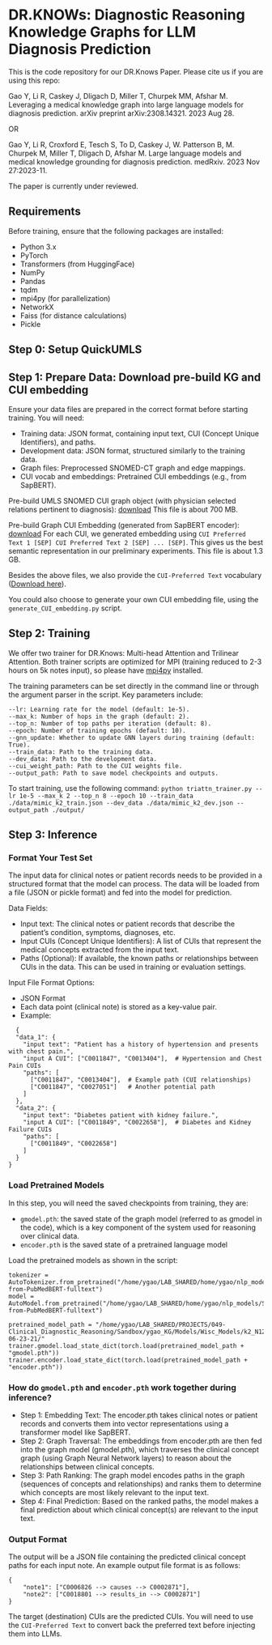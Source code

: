 # DR.KNOWs: Diagnostic Reasoning Knowledge Graphs for LLM Diagnosis Prediction 

This is the code repository for our DR.Knows Paper. Please cite us if you are using this repo: 

Gao Y, Li R, Caskey J, Dligach D, Miller T, Churpek MM, Afshar M. Leveraging a medical knowledge graph into large language models for diagnosis prediction. arXiv preprint arXiv:2308.14321. 2023 Aug 28. 

OR 

Gao Y, Li R, Croxford E, Tesch S, To D, Caskey J, W. Patterson B, M. Churpek M, Miller T, Dligach D, Afshar M. Large language models and medical knowledge grounding for diagnosis prediction. medRxiv. 2023 Nov 27:2023-11.

The paper is currently under reviewed. 

## Requirements 
Before training, ensure that the following packages are installed:

- Python 3.x
- PyTorch
- Transformers (from HuggingFace)
- NumPy
- Pandas
- tqdm
- mpi4py (for parallelization)
- NetworkX
- Faiss (for distance calculations)
- Pickle
 

## Step 0: Setup QuickUMLS 

## Step 1: Prepare Data: Download pre-build KG and CUI embedding

Ensure your data files are prepared in the correct format before starting training. You will need:

- Training data: JSON format, containing input text, CUI (Concept Unique Identifiers), and paths.
- Development data: JSON format, structured similarly to the training data.
- Graph files: Preprocessed SNOMED-CT graph and edge mappings.
- CUI vocab and embeddings: Pretrained CUI embeddings (e.g., from SapBERT). 

Pre-build UMLS SNOMED CUI graph object (with physician selected relations pertinent to diagnosis): [download](https://drive.google.com/file/d/1zlb0zey_tAnFWtCY_NvhA0dqfydL4Ph7/view?usp=sharing) This file is about 700 MB. 

Pre-build Graph CUI Embedding (generated from SapBERT encoder): [download](https://drive.google.com/file/d/1a2axTk35wsvQ4AJOheZnjZJdyksHg1cy/view?usp=sharing) For each CUI, we generated embedding using `CUI Preferred Text 1 [SEP] CUI Preferred Text 2 [SEP] ... [SEP]`. This gives us the best semantic representation in our preliminary experiments. This file is about 1.3 GB. 

Besides the above files, we also provide the `CUI-Preferred Text` vocabulary ([Download here](https://drive.google.com/file/d/1xnZyz_ePAcXzmzCaqJHsAI0sf8LsG8DA/view?usp=sharing)). 

You could also choose to generate your own CUI embedding file, using the `generate_CUI_embedding.py` script. 
 

## Step 2: Training

We offer two trainer for DR.Knows: Multi-head Attention and Trilinear Attention. Both trainer scripts are optimized for MPI (training reduced to 2-3 hours on 5k notes input), so please have [mpi4py](https://mpi4py.readthedocs.io/en/stable/) installed. 

The training parameters can be set directly in the command line or through the argument parser in the script. Key parameters include:

```
--lr: Learning rate for the model (default: 1e-5).
--max_k: Number of hops in the graph (default: 2).
--top_n: Number of top paths per iteration (default: 8).
--epoch: Number of training epochs (default: 10).
--gnn_update: Whether to update GNN layers during training (default: True).
--train_data: Path to the training data.
--dev_data: Path to the development data.
--cui_weight_path: Path to the CUI weights file.
--output_path: Path to save model checkpoints and outputs.
```

To start training, use the following command:
 ``python triattn_trainer.py --lr 1e-5 --max_k 2 --top_n 8 --epoch 10 --train_data ./data/mimic_k2_train.json --dev_data ./data/mimic_k2_dev.json --output_path ./output/`` 



## Step 3: Inference 

### Format Your Test Set 
The input data for clinical notes or patient records needs to be provided in a structured format that the model can process. The data will be loaded from a file (JSON or pickle format) and fed into the model for prediction.

Data Fields:

- Input text: The clinical notes or patient records that describe the patient’s condition, symptoms, diagnoses, etc.
- Input CUIs (Concept Unique Identifiers): A list of CUIs that represent the medical concepts extracted from the input text.
- Paths (Optional): If available, the known paths or relationships between CUIs in the data. This can be used in training or evaluation settings.

Input File Format Options:

- JSON Format
- Each data point (clinical note) is stored as a key-value pair.
- Example:
```
  {
  "data_1": {
    "input text": "Patient has a history of hypertension and presents with chest pain.",
    "input A CUI": ["C0011847", "C0013404"],  # Hypertension and Chest Pain CUIs
    "paths": [
      ["C0011847", "C0013404"],  # Example path (CUI relationships)
      ["C0011847", "C0027051"]   # Another potential path
    ]
  },
  "data_2": {
    "input text": "Diabetes patient with kidney failure.",
    "input A CUI": ["C0011849", "C0022658"],  # Diabetes and Kidney Failure CUIs
    "paths": [
      ["C0011849", "C0022658"]
    ]
  }
}
```
 
### Load Pretrained Models

In this step, you will need the saved checkpoints from training, they are: 
- `gmodel.pth`: the saved state of the graph model (referred to as gmodel in the code), which is a key component of the system used for reasoning over clinical data.
- `encoder.pth` is the saved state of a pretrained language model 

Load the pretrained models as shown in the script: 
```
tokenizer = AutoTokenizer.from_pretrained("/home/ygao/LAB_SHARED/home/ygao/nlp_models/SapBERT-from-PubMedBERT-fulltext")
model = AutoModel.from_pretrained("/home/ygao/LAB_SHARED/home/ygao/nlp_models/SapBERT-from-PubMedBERT-fulltext")

pretrained_model_path = "/home/ygao/LAB_SHARED/PROJECTS/049-Clinical_Diagnostic_Reasoning/Sandbox/ygao_KG/Models/Wisc_Models/k2_N12_H3_CL_V4_CosinewBERT_TRATTN_Weight_Stack_Flat_Oracle01-06-23-21/"
trainer.gmodel.load_state_dict(torch.load(pretrained_model_path + "gmodel.pth"))
trainer.encoder.load_state_dict(torch.load(pretrained_model_path + "encoder.pth"))
```

### How do `gmodel.pth` and `encoder.pth` work together during inference?

- Step 1: Embedding Text: The encoder.pth takes clinical notes or patient records and converts them into vector representations using a transformer model like SapBERT.
- Step 2: Graph Traversal: The embeddings from encoder.pth are then fed into the graph model (gmodel.pth), which traverses the clinical concept graph (using Graph Neural Network layers) to reason about the relationships between clinical concepts.
- Step 3: Path Ranking: The graph model encodes paths in the graph (sequences of concepts and relationships) and ranks them to determine which concepts are most likely relevant to the input text.
- Step 4: Final Prediction: Based on the ranked paths, the model makes a final prediction about which clinical concept(s) are relevant to the input text.


### Output Format

The output will be a JSON file containing the predicted clinical concept paths for each input note. An example output file format is as follows: 

```
{
    "note1": ["C0006826 --> causes --> C0002871"],
    "note2": ["C0018801 --> results_in --> C0002871"]
}
```

The target (destination) CUIs are the predicted CUIs. You will need to use the `CUI-Preferred Text` to convert back the preferred text before injecting them into LLMs. 

